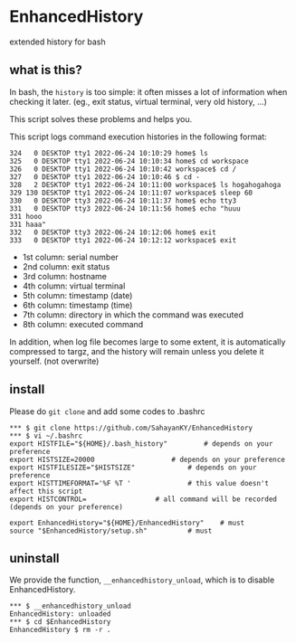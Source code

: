 # EnhancedHistory

extended history for bash

## what is this?

In bash, the `history` is too simple:
it often misses a lot of information when checking it later.
(eg., exit status, virtual terminal, very old history, ...)

This script solves these problems and helps you.

This script logs command execution histories in the following format:
```
324   0 DESKTOP tty1 2022-06-24 10:10:29 home$ ls
325   0 DESKTOP tty1 2022-06-24 10:10:34 home$ cd workspace
326   0 DESKTOP tty1 2022-06-24 10:10:42 workspace$ cd /
327   0 DESKTOP tty1 2022-06-24 10:10:46 $ cd -
328   2 DESKTOP tty1 2022-06-24 10:11:00 workspace$ ls hogahogahoga
329 130 DESKTOP tty1 2022-06-24 10:11:07 workspace$ sleep 60
330   0 DESKTOP tty3 2022-06-24 10:11:37 home$ echo tty3
331   0 DESKTOP tty3 2022-06-24 10:11:56 home$ echo "huuu
331 hooo
331 haaa"
332   0 DESKTOP tty3 2022-06-24 10:12:06 home$ exit
333   0 DESKTOP tty1 2022-06-24 10:12:12 workspace$ exit
```

- 1st column: serial number
- 2nd column: exit status
- 3rd column: hostname
- 4th column: virtual terminal
- 5th column: timestamp (date)
- 6th column: timestamp (time)
- 7th column: directory in which the command was executed
- 8th column: executed command

In addition,
when log file becomes large to some extent,
it is automatically compressed to targz,
and the history will remain unless you delete it yourself.
(not overwrite)


## install
Please do `git clone` and add some codes to .bashrc
```
*** $ git clone https://github.com/SahayanKY/EnhancedHistory
*** $ vi ~/.bashrc
export HISTFILE="${HOME}/.bash_history"			# depends on your preference
export HISTSIZE=20000					# depends on your preference
export HISTFILESIZE="$HISTSIZE"				# depends on your preference
export HISTTIMEFORMAT='%F %T '				# this value doesn't affect this script
export HISTCONTROL=					# all command will be recorded (depends on your preference)

export EnhancedHistory="${HOME}/EnhancedHistory"	# must
source "$EnhancedHistory/setup.sh"			# must
```


## uninstall
We provide the function, `__enhancedhistory_unload`, which is to disable EnhancedHistory.

```
*** $ __enhancedhistory_unload
EnhancedHistory: unloaded
*** $ cd $EnhancedHistory
EnhancedHistory $ rm -r .
```


